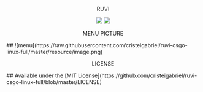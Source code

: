 <p align="center">
  RUVI
</p>

<p align="center">
    <a href="https://en.wikipedia.org/wiki/C%2B%2B"><img src="https://img.shields.io/badge/MADE%20WITH-%E2%99%A5-pink"></a>
      <a href="https://github.com/cristeigabriel/ruvi-csgo-linux-full/blob/master/LICENSE"><img src="https://img.shields.io/badge/LICENSE-MIT-pink"></a>
</p>

<p align="center">
  MENU PICTURE
</p>
##
![menu](https://raw.githubusercontent.com/cristeigabriel/ruvi-csgo-linux-full/master/resource/image.png)

<p align="center">
  LICENSE
</p>
##
Available under the [MIT License](https://github.com/cristeigabriel/ruvi-csgo-linux-full/blob/master/LICENSE)
